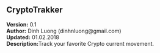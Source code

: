 <html>
    <head>
    </head>
    <body>
        <h2>CryptoTrakker</h2>
        <div><b>Version:</b> 0.1</div>
        <div><b>Author:</b> Dinh Luong (dinhnluong@gmail.com)</div>
        <div><b>Updated:</b> 01.02.2018</div>
        <div><b>Description:</b>Track your favorite Crypto current movement.</div>
    </body>
</html>
